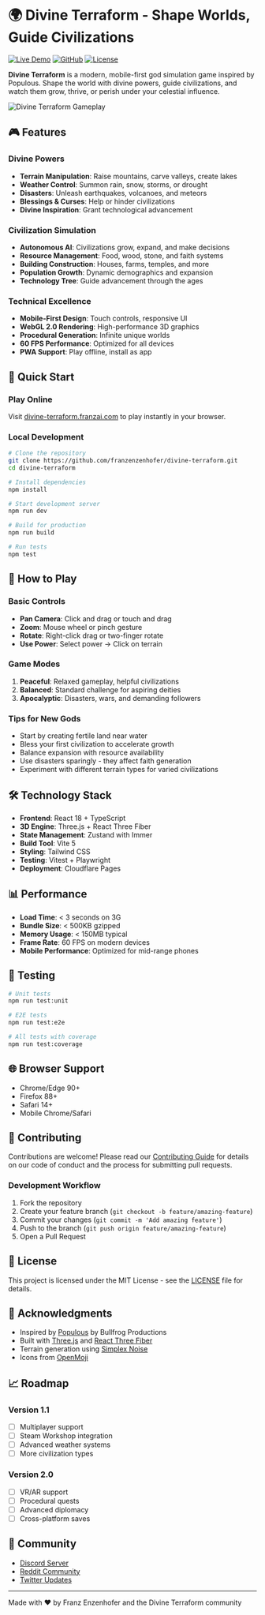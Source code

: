 # 🌍 Divine Terraform - Shape Worlds, Guide Civilizations

[![Live Demo](https://img.shields.io/badge/Demo-Play%20Now-brightgreen)](https://divine-terraform.franzai.com)
[![GitHub](https://img.shields.io/badge/GitHub-Source%20Code-blue)](https://github.com/franzenzenhofer/divine-terraform)
[![License](https://img.shields.io/badge/License-MIT-yellow)](LICENSE)

**Divine Terraform** is a modern, mobile-first god simulation game inspired by Populous. Shape the world with divine powers, guide civilizations, and watch them grow, thrive, or perish under your celestial influence.

![Divine Terraform Gameplay](screenshots/gameplay.gif)

## 🎮 Features

### Divine Powers
- **Terrain Manipulation**: Raise mountains, carve valleys, create lakes
- **Weather Control**: Summon rain, snow, storms, or drought
- **Disasters**: Unleash earthquakes, volcanoes, and meteors
- **Blessings & Curses**: Help or hinder civilizations
- **Divine Inspiration**: Grant technological advancement

### Civilization Simulation
- **Autonomous AI**: Civilizations grow, expand, and make decisions
- **Resource Management**: Food, wood, stone, and faith systems
- **Building Construction**: Houses, farms, temples, and more
- **Population Growth**: Dynamic demographics and expansion
- **Technology Tree**: Guide advancement through the ages

### Technical Excellence
- **Mobile-First Design**: Touch controls, responsive UI
- **WebGL 2.0 Rendering**: High-performance 3D graphics
- **Procedural Generation**: Infinite unique worlds
- **60 FPS Performance**: Optimized for all devices
- **PWA Support**: Play offline, install as app

## 🚀 Quick Start

### Play Online
Visit [divine-terraform.franzai.com](https://divine-terraform.franzai.com) to play instantly in your browser.

### Local Development
```bash
# Clone the repository
git clone https://github.com/franzenzenhofer/divine-terraform.git
cd divine-terraform

# Install dependencies
npm install

# Start development server
npm run dev

# Build for production
npm run build

# Run tests
npm test
```

## 🎯 How to Play

### Basic Controls
- **Pan Camera**: Click and drag or touch and drag
- **Zoom**: Mouse wheel or pinch gesture
- **Rotate**: Right-click drag or two-finger rotate
- **Use Power**: Select power → Click on terrain

### Game Modes
1. **Peaceful**: Relaxed gameplay, helpful civilizations
2. **Balanced**: Standard challenge for aspiring deities
3. **Apocalyptic**: Disasters, wars, and demanding followers

### Tips for New Gods
- Start by creating fertile land near water
- Bless your first civilization to accelerate growth
- Balance expansion with resource availability
- Use disasters sparingly - they affect faith generation
- Experiment with different terrain types for varied civilizations

## 🛠️ Technology Stack

- **Frontend**: React 18 + TypeScript
- **3D Engine**: Three.js + React Three Fiber
- **State Management**: Zustand with Immer
- **Build Tool**: Vite 5
- **Styling**: Tailwind CSS
- **Testing**: Vitest + Playwright
- **Deployment**: Cloudflare Pages

## 📊 Performance

- **Load Time**: < 3 seconds on 3G
- **Bundle Size**: < 500KB gzipped
- **Memory Usage**: < 150MB typical
- **Frame Rate**: 60 FPS on modern devices
- **Mobile Performance**: Optimized for mid-range phones

## 🧪 Testing

```bash
# Unit tests
npm run test:unit

# E2E tests
npm run test:e2e

# All tests with coverage
npm run test:coverage
```

## 🌐 Browser Support

- Chrome/Edge 90+
- Firefox 88+
- Safari 14+
- Mobile Chrome/Safari

## 🤝 Contributing

Contributions are welcome! Please read our [Contributing Guide](CONTRIBUTING.md) for details on our code of conduct and the process for submitting pull requests.

### Development Workflow
1. Fork the repository
2. Create your feature branch (`git checkout -b feature/amazing-feature`)
3. Commit your changes (`git commit -m 'Add amazing feature'`)
4. Push to the branch (`git push origin feature/amazing-feature`)
5. Open a Pull Request

## 📝 License

This project is licensed under the MIT License - see the [LICENSE](LICENSE) file for details.

## 🙏 Acknowledgments

- Inspired by [Populous](https://en.wikipedia.org/wiki/Populous_(video_game)) by Bullfrog Productions
- Built with [Three.js](https://threejs.org/) and [React Three Fiber](https://github.com/pmndrs/react-three-fiber)
- Terrain generation using [Simplex Noise](https://github.com/jwagner/simplex-noise.js)
- Icons from [OpenMoji](https://openmoji.org/)

## 📈 Roadmap

### Version 1.1
- [ ] Multiplayer support
- [ ] Steam Workshop integration
- [ ] Advanced weather systems
- [ ] More civilization types

### Version 2.0
- [ ] VR/AR support
- [ ] Procedural quests
- [ ] Advanced diplomacy
- [ ] Cross-platform saves

## 💬 Community

- [Discord Server](https://discord.gg/divine-terraform)
- [Reddit Community](https://reddit.com/r/divineterraform)
- [Twitter Updates](https://twitter.com/divineterraform)

---

Made with ❤️ by Franz Enzenhofer and the Divine Terraform community